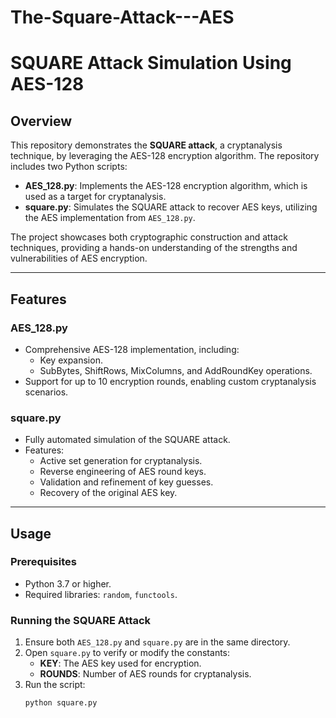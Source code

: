 # The-Square-Attack---AES

# SQUARE Attack Simulation Using AES-128

## Overview
This repository demonstrates the **SQUARE attack**, a cryptanalysis technique, by leveraging the AES-128 encryption algorithm. The repository includes two Python scripts:

- **AES_128.py**: Implements the AES-128 encryption algorithm, which is used as a target for cryptanalysis.
- **square.py**: Simulates the SQUARE attack to recover AES keys, utilizing the AES implementation from `AES_128.py`.

The project showcases both cryptographic construction and attack techniques, providing a hands-on understanding of the strengths and vulnerabilities of AES encryption.

---

## Features
### AES_128.py
- Comprehensive AES-128 implementation, including:
  - Key expansion.
  - SubBytes, ShiftRows, MixColumns, and AddRoundKey operations.
- Support for up to 10 encryption rounds, enabling custom cryptanalysis scenarios.

### square.py
- Fully automated simulation of the SQUARE attack.
- Features:
  - Active set generation for cryptanalysis.
  - Reverse engineering of AES round keys.
  - Validation and refinement of key guesses.
  - Recovery of the original AES key.

---

## Usage
### Prerequisites
- Python 3.7 or higher.
- Required libraries: `random`, `functools`.

### Running the SQUARE Attack
1. Ensure both `AES_128.py` and `square.py` are in the same directory.
2. Open `square.py` to verify or modify the constants:
   - **KEY**: The AES key used for encryption.
   - **ROUNDS**: Number of AES rounds for cryptanalysis.
3. Run the script:
   ```bash
   python square.py


